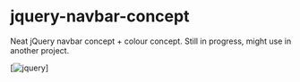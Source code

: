 # jquery-navbar-concept
Neat jQuery navbar concept + colour concept. Still in progress, might use in another project.

[![jquery](http://imgur.com/a/ggDkp)]
